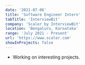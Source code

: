 ```yaml
---
date: '2021-07-06'
title: 'Software Engineer Intern'
tabTitle: 'InterviewBit'
company: 'Scaler by InterviewBit'
location: 'Bengaluru, Karnataka'
range: 'July 2021 - Present'
url: 'https://www.scaler.com'
showInProjects: false
---
```


- Working on interesting projects.
